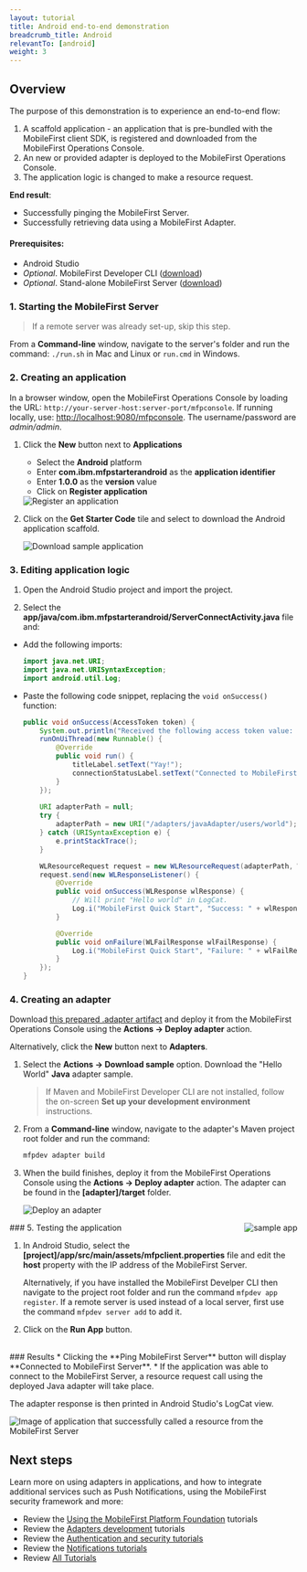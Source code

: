 ```yaml
---
layout: tutorial
title: Android end-to-end demonstration
breadcrumb_title: Android
relevantTo: [android]
weight: 3
---
```

## Overview
The purpose of this demonstration is to experience an end-to-end flow:

1. A scaffold application - an application that is pre-bundled with the MobileFirst client SDK, is registered and downloaded from the MobileFirst Operations Console.
2. An new or provided adapter is deployed to the MobileFirst Operations Console.  
3. The application logic is changed to make a resource request.

**End result**:

* Successfully pinging the MobileFirst Server.
* Successfully retrieving data using a MobileFirst Adapter.

#### Prerequisites:

* Android Studio
* *Optional*. MobileFirst Developer CLI ([download]({{site.baseurl}}/downloads))
* *Optional*. Stand-alone MobileFirst Server ([download]({{site.baseurl}}/downloads))

### 1. Starting the MobileFirst Server

> If a remote server was already set-up, skip this step.

From a **Command-line** window, navigate to the server's folder and run the command: `./run.sh` in Mac and Linux or `run.cmd` in Windows.

### 2. Creating an application

In a browser window, open the MobileFirst Operations Console by loading the URL: `http://your-server-host:server-port/mfpconsole`. If running locally, use: [http://localhost:9080/mfpconsole](http://localhost:9080/mfpconsole). The username/password are *admin/admin*.
 
1. Click the **New** button next to **Applications**
    * Select the **Android** platform
    * Enter **com.ibm.mfpstarterandroid** as the **application identifier**
    * Enter **1.0.0** as the **version** value
    * Click on **Register application**

    <img class="gifplayer" alt="Register an application" src="register-an-application-android.png"/>
 
2. Click on the **Get Starter Code** tile and select to download the Android application scaffold.

    <img class="gifplayer" alt="Download sample application" src="download-starter-code-android.png"/>

### 3. Editing application logic

1. Open the Android Studio project and import the project.

2. Select the **app/java/com.ibm.mfpstarterandroid/ServerConnectActivity.java** file and:

* Add the following imports:

    ```java
    import java.net.URI;
    import java.net.URISyntaxException;
    import android.util.Log;
    ```
    
* Paste the following code snippet, replacing the `void onSuccess()` function:

    ```java
    public void onSuccess(AccessToken token) {
        System.out.println("Received the following access token value: " + token);
        runOnUiThread(new Runnable() {
            @Override
            public void run() {
                titleLabel.setText("Yay!");
                connectionStatusLabel.setText("Connected to MobileFirst Server");
            }
        });
        
        URI adapterPath = null;
        try {
            adapterPath = new URI("/adapters/javaAdapter/users/world");
        } catch (URISyntaxException e) {
            e.printStackTrace();
        }

        WLResourceRequest request = new WLResourceRequest(adapterPath, WLResourceRequest.GET);
        request.send(new WLResponseListener() {
            @Override
            public void onSuccess(WLResponse wlResponse) {
                // Will print "Hello world" in LogCat.
                Log.i("MobileFirst Quick Start", "Success: " + wlResponse.getResponseText());
            }

            @Override
            public void onFailure(WLFailResponse wlFailResponse) {
                Log.i("MobileFirst Quick Start", "Failure: " + wlFailResponse.getErrorMsg());
            }
        });
    }
    ```

### 4. Creating an adapter
Download [this prepared .adapter artifact](../javaAdapter.adapter) and deploy it from the MobileFirst Operations Console using the **Actions → Deploy adapter** action.

Alternatively, click the **New** button next to **Adapters**.  
        
1. Select the **Actions → Download sample** option. Download the "Hello World" **Java** adapter sample.

    > If Maven and MobileFirst Developer CLI are not installed, follow the on-screen **Set up your development environment** instructions.

2. From a **Command-line** window, navigate to the adapter's Maven project root folder and run the command:

    ```bash
    mfpdev adapter build
    ```

3. When the build finishes, deploy it from the MobileFirst Operations Console using the **Actions → Deploy adapter** action. The adapter can be found in the **[adapter]/target** folder.
    
    <img class="gifplayer" alt="Deploy an adapter" src="create-an-adapter.png"/>   

<img src="androidQuickStart.png" alt="sample app" style="float:right"/>
### 5. Testing the application

1. In Android Studio, select the **[project]/app/src/main/assets/mfpclient.properties** file and edit the **host** property with the IP address of the MobileFirst Server.

    Alternatively, if you have installed the MobileFirst Develper CLI then navigate to the project root folder and run the command `mfpdev app register`.  If a remote server is used instead of a local server, first use the command `mfpdev server add` to add it.

2. Click on the **Run App** button.  

<br clear="all"/>
### Results
* Clicking the **Ping MobileFirst Server** button will display **Connected to MobileFirst Server**.
* If the application was able to connect to the MobileFirst Server, a resource request call using the deployed Java adapter will take place.

The adapter response is then printed in Android Studio's LogCat view.

![Image of application that successfully called a resource from the MobileFirst Server](success_response.png)

## Next steps
Learn more on using adapters in applications, and how to integrate additional services such as Push Notifications, using the MobileFirst security framework and more:

- Review the [Using the MobileFirst Platform Foundation](../../using-the-mfpf-sdk/) tutorials
- Review the [Adapters development](../../adapters/) tutorials
- Review the [Authentication and security tutorials](../../authentication-and-security/)
- Review the [Notifications tutorials](../../notifications/)
- Review [All Tutorials](../../all-tutorials)
